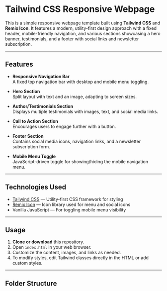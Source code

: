 # Tailwind CSS Responsive Webpage

This is a simple responsive webpage template built using **Tailwind CSS** and **Remix Icon**. It features a modern, utility-first design approach with a fixed header, mobile-friendly navigation, and various sections showcasing a hero banner, testimonials, and a footer with social links and newsletter subscription.

---

## Features

- **Responsive Navigation Bar**  
  A fixed top navigation bar with desktop and mobile menu toggling.
  
- **Hero Section**  
  Split layout with text and an image, adapting to screen sizes.
  
- **Author/Testimonials Section**  
  Displays multiple testimonials with images, text, and social media links.
  
- **Call to Action Section**  
  Encourages users to engage further with a button.
  
- **Footer Section**  
  Contains social media icons, navigation links, and a newsletter subscription form.
  
- **Mobile Menu Toggle**  
  JavaScript-driven toggle for showing/hiding the mobile navigation menu.

---

## Technologies Used

- [Tailwind CSS](https://tailwindcss.com) — Utility-first CSS framework for styling  
- [Remix Icon](https://remixicon.com) — Icon library used for menu and social icons  
- Vanilla JavaScript — For toggling mobile menu visibility  

---

## Usage

1. **Clone or download** this repository.
2. Open `index.html` in your web browser.
3. Customize the content, images, and links as needed.
4. To modify styles, edit Tailwind classes directly in the HTML or add custom styles.

---

## Folder Structure


